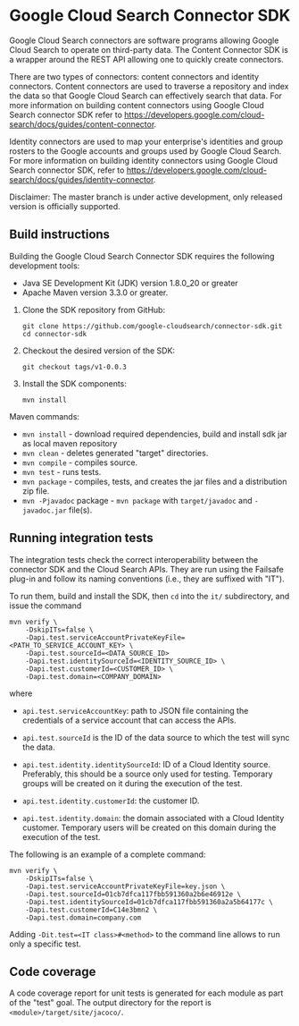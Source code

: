 # Google Cloud Search Connector SDK

Google Cloud Search connectors are software programs allowing Google Cloud Search to operate on
third-party data. The Content Connector SDK is a wrapper around the REST API allowing one to
quickly create connectors.

There are two types of connectors: content connectors and identity connectors. Content connectors
are used to traverse a repository and index the data so that Google Cloud Search can effectively
search that data. For more information on building content connectors using Google Cloud Search
connector SDK refer to https://developers.google.com/cloud-search/docs/guides/content-connector.

Identity connectors are used to map your enterprise's identities and group rosters to the Google
accounts and groups used by Google Cloud Search. For more information on building identity
connectors using Google Cloud Search connector SDK, refer to
https://developers.google.com/cloud-search/docs/guides/identity-connector.

Disclaimer: The master branch is under active development, only released version is officially supported.

## Build instructions

Building the Google Cloud Search Connector SDK requires the following development tools:
  - Java SE Development Kit (JDK) version 1.8.0_20 or greater
  - Apache Maven version 3.3.0 or greater.

1. Clone the SDK repository from GitHub:
   ```
   git clone https://github.com/google-cloudsearch/connector-sdk.git
   cd connector-sdk
   ```

2. Checkout the desired version of the SDK:
   ```
   git checkout tags/v1-0.0.3
   ```

3. Install the SDK components:
   ```
   mvn install
   ```

Maven commands:
-  `mvn install` - download required dependencies, build and install sdk jar as local maven repository
-  `mvn clean` - deletes generated "target" directories.
-  `mvn compile` - compiles source.
-  `mvn test` - runs tests.
-  `mvn package` - compiles, tests, and creates the jar files and a distribution zip file.
-  `mvn -Pjavadoc` package - `mvn package` with `target/javadoc` and `-javadoc.jar` file(s).

## Running integration tests

The integration tests check the correct interoperability between the connector SDK and the
Cloud Search APIs. They are run using the Failsafe plug-in and follow its naming conventions (i.e.,
they are suffixed with "IT").

To run them, build and install the SDK, then `cd` into the `it/` subdirectory, and issue the
command

```
mvn verify \
    -DskipITs=false \
    -Dapi.test.serviceAccountPrivateKeyFile=<PATH_TO_SERVICE_ACCOUNT_KEY> \
    -Dapi.test.sourceId=<DATA_SOURCE_ID>
    -Dapi.test.identitySourceId=<IDENTITY_SOURCE_ID> \
    -Dapi.test.customerId=<CUSTOMER_ID> \
    -Dapi.test.domain=<COMPANY_DOMAIN>
```

where

- `api.test.serviceAccountKey`: path to JSON file containing the credentials of a service account
  that can access the APIs.

- `api.test.sourceId` is the ID of the data source to which the test will sync
  the data.

- `api.test.identity.identitySourceId`: ID of a Cloud Identity source. Preferably, this should be
  a source only used for testing. Temporary groups will be created on it during the execution of
  the test.

- `api.test.identity.customerId`: the customer ID.

- `api.test.identity.domain`: the domain associated with a Cloud Identity customer. Temporary users
  will be created on this domain during the execution of the test.

The following is an example of a complete command:

```
mvn verify \
    -DskipITs=false \
    -Dapi.test.serviceAccountPrivateKeyFile=key.json \
    -Dapi.test.sourceId=01cb7dfca117fbb591360a2b6e46912e \
    -Dapi.test.identitySourceId=01cb7dfca117fbb591360a2a5b64177c \
    -Dapi.test.customerId=C14e3bmn2 \
    -Dapi.test.domain=company.com
```

Adding `-Dit.test=<IT class>#<method>` to the command line allows to run only a specific
test.

## Code coverage

A code coverage report for unit tests is generated for each module as part of the "test" goal. The
output directory for the report is `<module>/target/site/jacoco/`.
